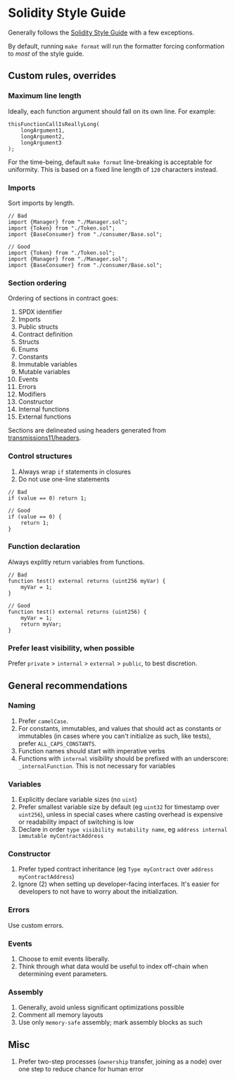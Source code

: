 # Solidity Style Guide

Generally follows the [Solidity Style Guide](https://docs.soliditylang.org/en/latest/style-guide.html) with a few exceptions.

By default, running `make format` will run the formatter forcing conformation to _most_ of the style guide.

## Custom rules, overrides

### Maximum line length

Ideally, each function argument should fall on its own line. For example:

```solidity
thisFunctionCallIsReallyLong(
    longArgument1,
    longArgument2,
    longArgument3
);
```

For the time-being, default `make format` line-breaking is acceptable for uniformity. This is based on a fixed line length of `120` characters instead.

### Imports

Sort imports by length.

```solidity
// Bad
import {Manager} from "./Manager.sol";
import {Token} from "./Token.sol";
import {BaseConsumer} from "./consumer/Base.sol";

// Good
import {Token} from "./Token.sol";
import {Manager} from "./Manager.sol";
import {BaseConsumer} from "./consumer/Base.sol";
```

### Section ordering

Ordering of sections in contract goes:

1. SPDX identifier
2. Imports
3. Public structs
4. Contract definition
5. Structs
6. Enums
7. Constants
8. Immutable variables
9. Mutable variables
10. Events
11. Errors
12. Modifiers
13. Constructor
14. Internal functions
15. External functions

Sections are delineated using headers generated from [transmissions11/headers](https://github.com/transmissions11/headers).

### Control structures

1. Always wrap `if` statements in closures
2. Do not use one-line statements

```solidity
// Bad
if (value == 0) return 1;

// Good
if (value == 0) {
    return 1;
}
```

### Function declaration

Always explitly return variables from functions.

```solidity
// Bad
function test() external returns (uint256 myVar) {
    myVar = 1;
}

// Good
function test() external returns (uint256) {
    myVar = 1;
    return myVar;
}
```

### Prefer least visibility, when possible

Prefer `private` > `internal` > `external` > `public`, to best discretion.

## General recommendations

### Naming

1. Prefer `camelCase`.
2. For constants, immutables, and values that should act as constants or immutables (in cases where you can't initialize as such, like tests), prefer `ALL_CAPS_CONSTANTS`.
3. Function names should start with imperative verbs
4. Functions with `internal` visibility should be prefixed with an underscore: `_internalFunction`. This is not necessary for variables

### Variables

1. Explicitly declare variable sizes (no `uint`)
2. Prefer smallest variable size by default (eg `uint32` for timestamp over `uint256`), unless in special cases where casting overhead is expensive or readability impact of switching is low
3. Declare in order `type visibility mutability name`, eg `address internal immutable myContractAddress`

### Constructor

1. Prefer typed contract inheritance (eg `Type myContract` over `address myContractAddress`)
2. Ignore (2) when setting up developer-facing interfaces. It's easier for developers to not have to worry about the initialization.

### Errors

Use custom errors.

### Events

1. Choose to emit events liberally.
2. Think through what data would be useful to index off-chain when determining event parameters.

### Assembly

1. Generally, avoid unless significant optimizations possible
2. Comment all memory layouts
3. Use only `memory-safe` assembly; mark assembly blocks as such

## Misc

1. Prefer two-step processes (`ownership` transfer, joining as a node) over one step to reduce chance for human error
